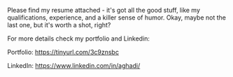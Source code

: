 Please find my resume attached - it's got all the good stuff, like my qualifications, experience, and a killer sense of humor. Okay, maybe not the last one, but it's worth a shot, right?

For more details check my portfolio and Linkedin:

Portfolio: https://tinyurl.com/3c9znsbc

LinkedIn: https://www.linkedin.com/in/aghadi/
